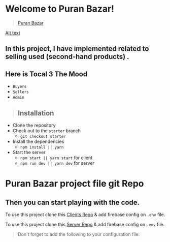 # Welcome to Puran Bazar!

> [Puran Bazar](https://puran-bazar.web.app/)

[Alt text](/src/assets/logo-1.png "Puran Bazar")

## In this project, I have implemented related to selling used (second-hand products) .

## Here is Tocal 3 The Mood

- `Buyers`
- `Sellers`
- `Admin `

> ## Installation

- Clone the repository
- Check out to the `starter` branch
  - `git checkout starter`
- Install the dependencies
  - `npm install || yarn`
- Start the server
  - `npm start || yarn start` for client
  - `npm run dev || yarn dev` for server

# Puran Bazar project file git Repo

## Then you can start playing with the code.

To use this project clone this [Clients Repo](https://github.com/programming-hero-web-course-4/b612-used-products-resale-clients-side-F4faysal) & add firebase config on `.env` file.

To use this project clone this [Server Repo](https://github.com/programming-hero-web-course-4/b612-used-products-resale-server-side-F4faysal) & add firebase config on `.env` file.

> Don't forget to add the following to your configuration file:

```

```

